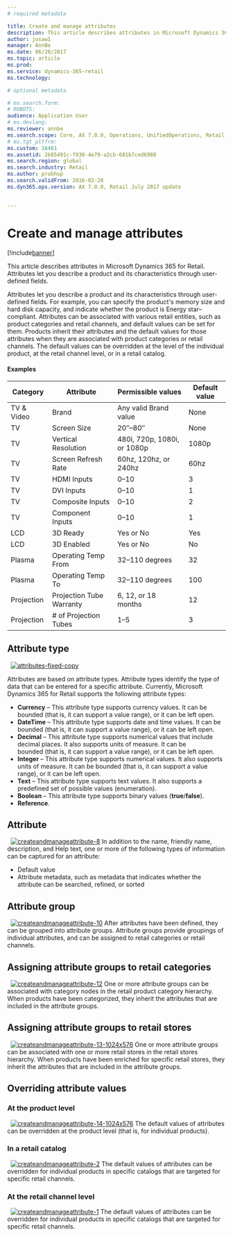 ```yaml
---
# required metadata

title: Create and manage attributes
description: This article describes attributes in Microsoft Dynamics 365 for Retail. Attributes let you describe a product and its characteristics through user-defined fields.
author: josaw1
manager: AnnBe
ms.date: 06/20/2017
ms.topic: article
ms.prod: 
ms.service: dynamics-365-retail
ms.technology: 

# optional metadata

# ms.search.form: 
# ROBOTS: 
audience: Application User
# ms.devlang: 
ms.reviewer: annbe
ms.search.scope: Core, AX 7.0.0, Operations, UnifiedOperations, Retail
# ms.tgt_pltfrm: 
ms.custom: 16461
ms.assetid: 2b85491c-f830-4e79-a2cb-681b7ced6988
ms.search.region: global
ms.search.industry: Retail
ms.author: prabhup
ms.search.validFrom: 2016-02-28
ms.dyn365.ops.version: AX 7.0.0, Retail July 2017 update


---
```


# Create and manage attributes

[!include[banner](includes/banner.md)]


This article describes attributes in Microsoft Dynamics 365 for Retail. Attributes let you describe a product and its characteristics through user-defined fields.

Attributes let you describe a product and its characteristics through user-defined fields. For example, you can specify the product's memory size and hard disk capacity, and indicate whether the product is Energy star–compliant. Attributes can be associated with various retail entities, such as product categories and retail channels, and default values can be set for them. Products inherit their attributes and the default values for those attributes when they are associated with product categories or retail channels. The default values can be overridden at the level of the individual product, at the retail channel level, or in a retail catalog.

#### Examples

| Category   | Attribute                | Permissible values          | Default value |
|------------|--------------------------|-----------------------------|---------------|
| TV & Video | Brand                    | Any valid Brand value       | None          |
| TV         | Screen Size              | 20″–80″                     | None          |
| TV         | Vertical Resolution      | 480i, 720p, 1080i, or 1080p | 1080p         |
| TV         | Screen Refresh Rate      | 60hz, 120hz, or 240hz       | 60hz          |
| TV         | HDMI Inputs              | 0–10                        | 3             |
| TV         | DVI Inputs               | 0–10                        | 1             |
| TV         | Composite Inputs         | 0–10                        | 2             |
| TV         | Component Inputs         | 0–10                        | 1             |
| LCD        | 3D Ready                 | Yes or No                   | Yes           |
| LCD        | 3D Enabled               | Yes or No                   | No            |
| Plasma     | Operating Temp From      | 32–110 degrees              | 32            |
| Plasma     | Operating Temp To        | 32–110 degrees              | 100           |
| Projection | Projection Tube Warranty | 6, 12, or 18 months         | 12            |
| Projection | # of Projection Tubes    | 1–5                         | 3             |


## Attribute type
  [![attributes-fixed-copy](./media/attributes-fixed-copy.png)](./media/attributes-fixed-copy.png) 
  
Attributes are based on attribute types. Attribute types identify the type of data that can be entered for a specific attribute. Currently, Microsoft Dynamics 365 for Retail supports the following attribute types:

-   **Currency** – This attribute type supports currency values. It can be bounded (that is, it can support a value range), or it can be left open.
-   **DateTime** – This attribute type supports date and time values. It can be bounded (that is, it can support a value range), or it can be left open.
-   **Decimal** – This attribute type supports numerical values that include decimal places. It also supports units of measure. It can be bounded (that is, it can support a value range), or it can be left open.
-   **Integer** – This attribute type supports numerical values. It also supports units of measure. It can be bounded (that is, it can support a value range), or it can be left open.
-   **Text** – This attribute type supports text values. It also supports a predefined set of possible values (enumeration).
-   **Boolean** – This attribute type supports binary values (**true**/**false**).
-   **Reference**.

## Attribute
  [![createandmanageattribute-8](./media/createandmanageattribute-8.png)](./media/createandmanageattribute-8.png) In addition to the name, friendly name, description, and Help text, one or more of the following types of information can be captured for an attribute:

-   Default value
-   Attribute metadata, such as metadata that indicates whether the attribute can be searched, refined, or sorted

## Attribute group
  [![createandmanageattribute-10](./media/createandmanageattribute-10.png)](./media/createandmanageattribute-10.png) After attributes have been defined, they can be grouped into attribute groups. Attribute groups provide groupings of individual attributes, and can be assigned to retail categories or retail channels.

## Assigning attribute groups to retail categories
  [![createandmanageattribute-12](./media/createandmanageattribute-12.png)](./media/createandmanageattribute-12.png) One or more attribute groups can be associated with category nodes in the retail product category hierarchy. When products have been categorized, they inherit the attributes that are included in the attribute groups.

## Assigning attribute groups to retail stores
  [![createandmanageattribute-13-1024x576](./media/createandmanageattribute-13-1024x576.png)](./media/createandmanageattribute-13-1024x576.png) One or more attribute groups can be associated with one or more retail stores in the retail stores hierarchy. When products have been enriched for specific retail stores, they inherit the attributes that are included in the attribute groups.

## Overriding attribute values
### At the product level

  [![createandmanageattribute-14-1024x576](./media/createandmanageattribute-14-1024x576.png)](./media/createandmanageattribute-14-1024x576.png) The default values of attributes can be overridden at the product level (that is, for individual products).

### In a retail catalog

  [![createandmanageattribute-2](./media/createandmanageattribute-2.png)](./media/createandmanageattribute-2.png) The default values of attributes can be overridden for individual products in specific catalogs that are targeted for specific retail channels.

### At the retail channel level

  [![createandmanageattribute-1](./media/createandmanageattribute-1.jpg)](./media/createandmanageattribute-1.jpg) The default values of attributes can be overridden for individual products in specific catalogs that are targeted for specific retail channels.



